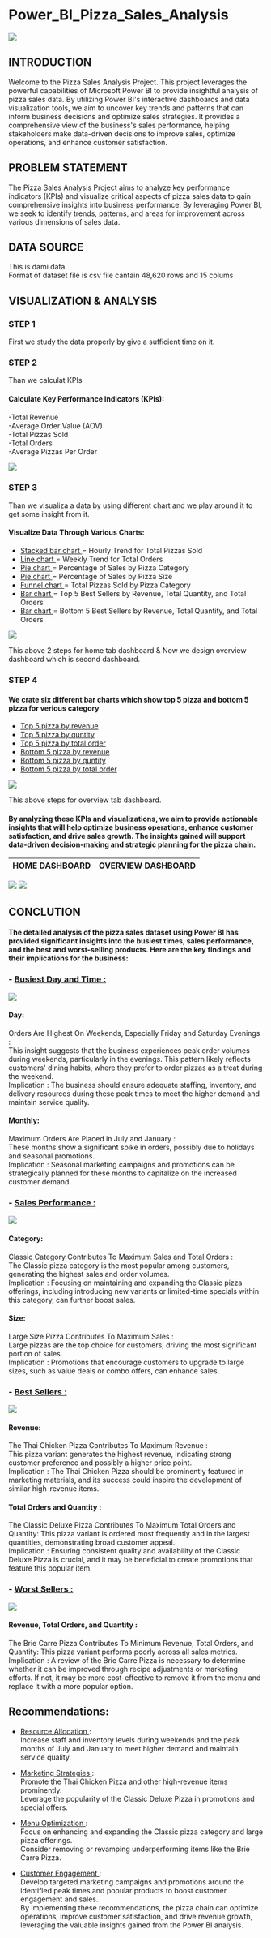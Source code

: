 # Power_BI_Pizza_Sales_Analysis

![](PIZZA_SALES_DASHBOARD.png)

## INTRODUCTION

Welcome to the Pizza Sales Analysis Project. 
This project leverages the powerful capabilities of Microsoft Power BI to provide insightful analysis of pizza sales data. By utilizing Power BI's interactive dashboards and data visualization tools, we aim to uncover key trends and patterns that can inform business decisions and optimize sales strategies. It provides a comprehensive view of the business's sales performance, helping stakeholders make data-driven decisions to improve sales, optimize operations, and enhance customer satisfaction.




## PROBLEM STATEMENT

The Pizza Sales Analysis Project aims to analyze key performance indicators (KPIs) and visualize critical aspects of pizza sales data to gain comprehensive insights into business performance. By leveraging Power BI, we seek to identify trends, patterns, and areas for improvement across various dimensions of sales data.





## DATA SOURCE
This is dami data. <br>
Format of dataset file is csv file cantain 48,620 rows and 15 colums




## VISUALIZATION & ANALYSIS 

### STEP 1

First we study the data properly by give a sufficient time on it.

### STEP 2

Than we calculat KPIs 

#### Calculate Key Performance Indicators (KPIs):

-Total Revenue <br>
-Average Order Value (AOV) <br>
-Total Pizzas Sold <br>
-Total Orders <br>
-Average Pizzas Per Order <br>

![](KPIs.png)

### STEP 3

Than we visualiza a data by using different chart and we play around it to get some insight from it.

#### Visualize Data Through Various Charts:

- <u> Stacked bar chart </u> = Hourly Trend for Total Pizzas Sold <br>
- <u> Line chart </u> = Weekly Trend for Total Orders <br>
- <u> Pie chart </u> = Percentage of Sales by Pizza Category <br>
- <u> Pie chart </u> = Percentage of Sales by Pizza Size <br>
- <u> Funnel chart </u> = Total Pizzas Sold by Pizza Category <br>
- <u> Bar chart </u> = Top 5 Best Sellers by Revenue, Total Quantity, and Total Orders <br>
- <u> Bar chart </u> = Bottom 5 Best Sellers by Revenue, Total Quantity, and Total Orders <br>

![](CHARTS_HOME_TAB.png)

This above 2 steps for home tab dashboard & Now we design overview dashboard which is second dashboard.

### STEP 4

#### We crate six different bar charts which show top 5 pizza and bottom 5 pizza for verious category

- <u> Top 5 pizza by revenue </u>  <br>
- <u> Top 5 pizza by quntity </u>  <br>
- <u> Top 5 pizza by total order </u>  <br>
- <u> Bottom 5 pizza by revenue </u>  <br>
- <u> Bottom 5 pizza by quntity </u>  <br>
- <u> Bottom 5 pizza by total order </u>  <br>

![](CHARTS_OVERVIEW_TAB.png)

This above steps for overview tab dashboard.

#### By analyzing these KPIs and visualizations, we aim to provide actionable insights that will help optimize business operations, enhance customer satisfaction, and drive sales growth. The insights gained will support data-driven decision-making and strategic planning for the pizza chain.


|          HOME DASHBOARD                |             OVERVIEW DASHBOARD              |
:---------------------------------------:|:--------------------------------------------:
 ![](PIZZA_SALES_DASHBOARD_HOME_TAB.png)   ![](PIZZA_SALES_DASHBOARD_OVERVIEW_TAB.png)

## CONCLUTION

#### The detailed analysis of the pizza sales dataset using Power BI has provided significant insights into the busiest times, sales performance, and the best and worst-selling products. Here are the key findings and their implications for the business:

 ###  - <u> Busiest Day and Time : </u> 
 
![](DAY_TIME.png)

#### Day:
Orders Are Highest On Weekends, Especially Friday and Saturday Evenings : <br> 
This insight suggests that the business experiences peak order volumes during weekends, particularly in the evenings. This pattern likely reflects customers' dining habits, where they prefer to order pizzas as a treat during the weekend. <br>
Implication : The business should ensure adequate staffing, inventory, and delivery resources during these peak times to meet the higher demand and maintain service quality.

#### Monthly:
Maximum Orders Are Placed in July and January : <br> 
These months show a significant spike in orders, possibly due to holidays and seasonal promotions. <br>
Implication : Seasonal marketing campaigns and promotions can be strategically planned for these months to capitalize on the increased customer demand.

### - <u>  Sales Performance : </u> 

![](SALES_PERFORMANCE.png)

#### Category:
Classic Category Contributes To Maximum Sales and Total Orders : <br> 
The Classic pizza category is the most popular among customers, generating the highest sales and order volumes. <br>
Implication : Focusing on maintaining and expanding the Classic pizza offerings, including introducing new variants or limited-time specials within this category, can further boost sales.

#### Size:
Large Size Pizza Contributes To Maximum Sales : <br> 
Large pizzas are the top choice for customers, driving the most significant portion of sales. <br>
Implication : Promotions that encourage customers to upgrade to large sizes, such as value deals or combo offers, can enhance sales.

 ### - <u> Best Sellers : </u> 

![](BEST_SELLER.png)

#### Revenue:
The Thai Chicken Pizza Contributes To Maximum Revenue : <br> 
This pizza variant generates the highest revenue, indicating strong customer preference and possibly a higher price point. <br>
Implication : The Thai Chicken Pizza should be prominently featured in marketing materials, and its success could inspire the development of similar high-revenue items.

#### Total Orders and Quantity : <br>
The Classic Deluxe Pizza Contributes To Maximum Total Orders and Quantity: This pizza variant is ordered most frequently and in the largest quantities, demonstrating broad customer appeal. <br>
Implication :  Ensuring consistent quality and availability of the Classic Deluxe Pizza is crucial, and it may be beneficial to create promotions that feature this popular item.

 ###  - <u> Worst Sellers : </u> 

![](WORST_SELLER.png)

#### Revenue, Total Orders, and Quantity :  <br>
The Brie Carre Pizza Contributes To Minimum Revenue, Total Orders, and Quantity: This pizza variant performs poorly across all sales metrics. <br>
Implication :  A review of the Brie Carre Pizza is necessary to determine whether it can be improved through recipe adjustments or marketing efforts. If not, it may be more cost-effective to remove it from the menu and replace it with a more popular option.





## Recommendations:

- <u> Resource Allocation </u> :  <br>
Increase staff and inventory levels during weekends and the peak months of July and January to meet higher demand and maintain service quality.

- <u> Marketing Strategies </u> :  <br>
Promote the Thai Chicken Pizza and other high-revenue items prominently. <br>
Leverage the popularity of the Classic Deluxe Pizza in promotions and special offers.  <br>

- <u> Menu Optimization </u> : <br>
Focus on enhancing and expanding the Classic pizza category and large pizza offerings.  <br>
Consider removing or revamping underperforming items like the Brie Carre Pizza.  <br>

- <u> Customer Engagement </u> :  <br>
Develop targeted marketing campaigns and promotions around the identified peak times and popular products to boost customer engagement and sales.  <br>
By implementing these recommendations, the pizza chain can optimize operations, improve customer satisfaction, and drive revenue growth, leveraging the valuable insights gained from the Power BI analysis.




